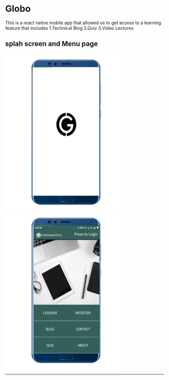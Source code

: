 # Globo
This is a react native mobile app that allowed us to  get access to a learning feature that includes 1.Technical Blog 2.Quiz 3.Video Lectures
<h2> splah screen and Menu page </h2>
<div>
<img src="image/globo1.png" height="500" width="">
<img src="image/globo2.png" height="500" width="">
  </div>
  <hr/>
